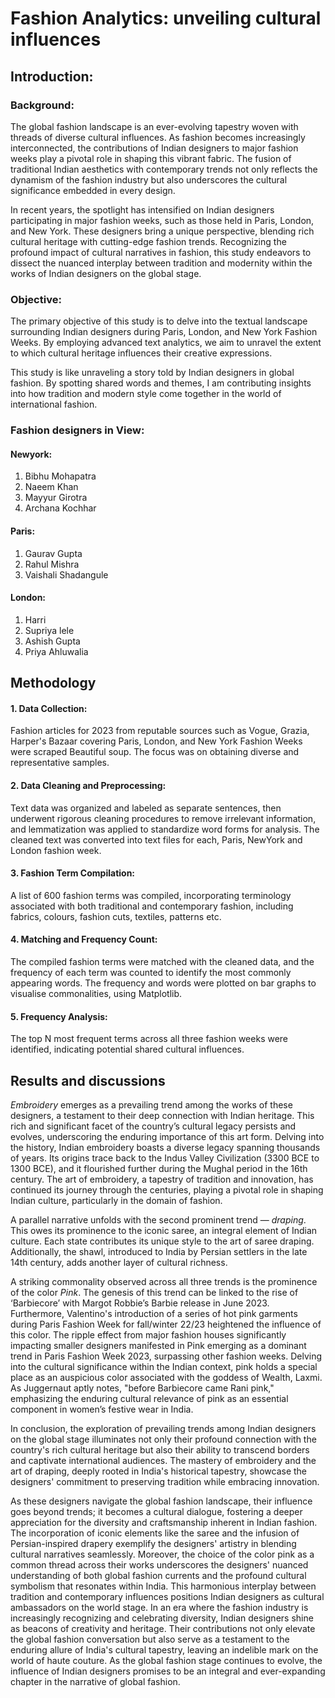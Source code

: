 # Fashion Analytics: unveiling cultural influences
## Introduction:

### Background:
The global fashion landscape is an ever-evolving tapestry woven with threads of diverse cultural influences. As fashion becomes increasingly interconnected, the contributions of Indian designers to major fashion weeks play a pivotal role in shaping this vibrant fabric. The fusion of traditional Indian aesthetics with contemporary trends not only reflects the dynamism of the fashion industry but also underscores the cultural significance embedded in every design.

In recent years, the spotlight has intensified on Indian designers participating in major fashion weeks, such as those held in Paris, London, and New York. These designers bring a unique perspective, blending rich cultural heritage with cutting-edge fashion trends. Recognizing the profound impact of cultural narratives in fashion, this study endeavors to dissect the nuanced interplay between tradition and modernity within the works of Indian designers on the global stage.

### Objective:
The primary objective of this study is to delve into the textual landscape surrounding Indian designers during Paris, London, and New York Fashion Weeks. By employing advanced text analytics, we aim to unravel the extent to which cultural heritage influences their creative expressions.

This study is like unraveling a story told by Indian designers in global fashion. By spotting shared words and themes, I am contributing insights into how tradition and modern style come together in the world of international fashion.

### Fashion designers in View:
#### Newyork:

1. Bibhu Mohapatra
2. Naeem Khan
3. Mayyur Girotra
4. Archana Kochhar

#### Paris:

1. Gaurav Gupta
2. Rahul Mishra
3. Vaishali Shadangule

#### London:

1. Harri
2. Supriya lele
3. Ashish Gupta
4. Priya Ahluwalia


## Methodology

#### 1. Data Collection:
Fashion articles for 2023 from reputable sources such as Vogue, Grazia, Harper's Bazaar covering Paris, London, and New York Fashion Weeks were scraped Beautiful soup. The focus was on obtaining diverse and representative samples.

#### 2. Data Cleaning and Preprocessing:
Text data was organized and labeled as separate sentences, then underwent rigorous cleaning procedures to remove irrelevant information, and lemmatization was applied to standardize word forms for analysis. The cleaned text was converted into text files for each, Paris, NewYork and London fashion week.

#### 3. Fashion Term Compilation:
A list of 600 fashion terms was compiled, incorporating terminology associated with both traditional and contemporary fashion, including fabrics, colours, fashion cuts, textiles, patterns etc.

#### 4. Matching and Frequency Count:
The compiled fashion terms were matched with the cleaned data, and the frequency of each term was counted to identify the most commonly appearing words.
The frequency and words were plotted on bar graphs to visualise commonalities, using Matplotlib.

#### 5. Frequency Analysis:
The top N most frequent terms across all three fashion weeks were identified, indicating potential shared cultural influences.





## Results and discussions

*Embroidery* emerges as a prevailing trend among the works of these designers, a testament to their deep connection with Indian heritage. This rich and significant facet of the country’s cultural legacy persists and evolves, underscoring the enduring importance of this art form. Delving into the history, Indian embroidery boasts a diverse legacy spanning thousands of years. Its origins trace back to the Indus Valley Civilization (3300 BCE to 1300 BCE), and it flourished further during the Mughal period in the 16th century. The art of embroidery, a tapestry of tradition and innovation, has continued its journey through the centuries, playing a pivotal role in shaping Indian culture, particularly in the domain of fashion.

A parallel narrative unfolds with the second prominent trend — *draping*. This owes its prominence to the iconic saree, an integral element of Indian culture. Each state contributes its unique style to the art of saree draping. Additionally, the shawl, introduced to India by Persian settlers in the late 14th century, adds another layer of cultural richness.

A striking commonality observed across all three trends is the prominence of the color *Pink*. The genesis of this trend can be linked to the rise of ‘Barbiecore’ with Margot Robbie’s Barbie release in June 2023. Furthermore, Valentino's introduction of a series of hot pink garments during Paris Fashion Week for fall/winter 22/23 heightened the influence of this color. The ripple effect from major fashion houses significantly impacting smaller designers manifested in Pink emerging as a dominant trend in Paris Fashion Week 2023, surpassing other fashion weeks.
Delving into the cultural significance within the Indian context, pink holds a special place as an auspicious color associated with the goddess of Wealth, Laxmi. As Juggernaut aptly notes, "before Barbiecore came Rani pink," emphasizing the enduring cultural relevance of pink as an essential component in women’s festive wear in India.

In conclusion, the exploration of prevailing trends among Indian designers on the global stage illuminates not only their profound connection with the country's rich cultural heritage but also their ability to transcend borders and captivate international audiences. The mastery of embroidery and the art of draping, deeply rooted in India's historical tapestry, showcase the designers' commitment to preserving tradition while embracing innovation.

As these designers navigate the global fashion landscape, their influence goes beyond trends; it becomes a cultural dialogue, fostering a deeper appreciation for the diversity and craftsmanship inherent in Indian fashion. The incorporation of iconic elements like the saree and the infusion of Persian-inspired drapery exemplify the designers' artistry in blending cultural narratives seamlessly.
Moreover, the choice of the color pink as a common thread across their works underscores the designers' nuanced understanding of both global fashion currents and the profound cultural symbolism that resonates within India. This harmonious interplay between tradition and contemporary influences positions Indian designers as cultural ambassadors on the world stage.
In an era where the fashion industry is increasingly recognizing and celebrating diversity, Indian designers shine as beacons of creativity and heritage. Their contributions not only elevate the global fashion conversation but also serve as a testament to the enduring allure of India's cultural tapestry, leaving an indelible mark on the world of haute couture. As the global fashion stage continues to evolve, the influence of Indian designers promises to be an integral and ever-expanding chapter in the narrative of global fashion.
